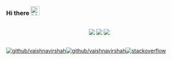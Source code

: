 ### Hi there <img src="https://user-images.githubusercontent.com/1303154/88677602-1635ba80-d120-11ea-84d8-d263ba5fc3c0.gif" width="24px" alt="hi"> 
 
######
<p align="center">
  <img src ="https://github-readme-stats.vercel.app/api?username=vaishnavirshah&show_icons=true&count_private=true&theme=darcula&hide_border=false&hide=issues,contribs&bg_color=00000000">
  <img src ="https://github-readme-stats.vercel.app/api/top-langs/?username=vaishnavirshah&layout=compact&hide_border=false&theme=darcula&bg_color=00000000&langs_count=6&hide=jupyter%20notebook,tex,css,php">
  <img src ="https://github-readme-streak-stats.herokuapp.com?user=vaishnavirshah&theme=darcula&hide_border=false&background=FFFFFF00">
  <br>
  <br>
</p>

[![github/vaishnavirshah](https://img.shields.io/static/v1?style=flat-square&logo=gmail&label=&message=@vaishnavirahulshah&color=5b5b5b&labelColor=5b5b5b)](mailto:vaishnavirahulshah@gmail.com)[![github/vaishnavirshah](https://img.shields.io/static/v1?style=flat-square&logo=github&label=&message=@vaishnavirshah&color=5b5b5b&labelColor=5b5b5b)](https://github.com/vaishnavirshah)[![stackoverflow](https://img.shields.io/static/v1?style=flat-square&logo=linkedin&label=&message=@vaishnavirahulshah&color=5b5b5b&labelColor=5b5b5b)](https://www.linkedin.com/in/vaishnavirahulshah/)

##
<!--
**vaishnavirshah/vaishnavirshah** is a ✨ _special_ ✨ repository because its `README.md` (this file) appears on your GitHub profile.

Here are some ideas to get you started:

- 🔭 I’m currently working on ...
- 🌱 I’m currently learning ...
- 👯 I’m looking to collaborate on ...
- 🤔 I’m looking for help with ...
- 💬 Ask me about ...
- 📫 How to reach me: ...
- 😄 Pronouns: ...
- ⚡ Fun fact: ...
-->
